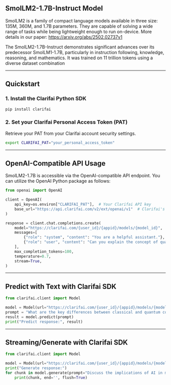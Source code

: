 ## SmolLM2-1.7B-Instruct Model

SmolLM2 is a family of compact language models available in three size: 135M, 360M, and 1.7B parameters. They are capable of solving a wide range of tasks while being lightweight enough to run on-device. More details in our paper: https://arxiv.org/abs/2502.02737v1

The SmolLM2-1.7B-Instruct demonstrates significant advances over its predecessor SmolLM1-1.7B, particularly in instruction following, knowledge, reasoning, and mathematics. It was trained on 11 trillion tokens using a diverse dataset combination

---

## Quickstart

### 1\. Install the Clarifai Python SDK

```bash
pip install clarifai
```

### 2\. Set your Clarifai Personal Access Token (PAT)

Retrieve your PAT from your Clarifai account security settings.

```bash
export CLARIFAI_PAT="your_personal_access_token"
```

---

## OpenAI-Compatible API Usage

SmolLM2-1.7B is accessible via the OpenAI-compatible API endpoint. You can utilize the OpenAI Python package as follows:

```python
from openai import OpenAI

client = OpenAI(
    api_key=os.environ["CLARIFAI_PAT"],  # Your Clarifai API key
    base_url="https://api.clarifai.com/v2/ext/openai/v1"  # Clarifai's OpenAI-compatible API endpoint
)

response = client.chat.completions.create(
    model="https://clarifai.com/{user_id}/{appid}/models/{model_id}",  # Clarifai model URL
    messages=[
        {"role": "system", "content": "You are a helpful assistant."},
        {"role": "user", "content": "Can you explain the concept of quantum entanglement?"}
    ],
    max_completion_tokens=100,
    temperature=0.7,
    stream=True,
)
```

---

## Predict with Text with Clarifai SDK

```python
from clarifai.client import Model

model = Model(url="https://clarifai.com/{user_id}/{appid}/models/{model_id}")
prompt = "What are the key differences between classical and quantum computing?"
result = model.predict(prompt)
print("Predict response:", result)
```

---

## Streaming/Generate with Clarifai SDK

```python
from clarifai.client import Model

model = Model(url="https://clarifai.com/{user_id}/{appid}/models/{model_id}")
print("Generate response:")
for chunk in model.generate(prompt="Discuss the implications of AI in modern healthcare."):
    print(chunk, end='', flush=True)
```
